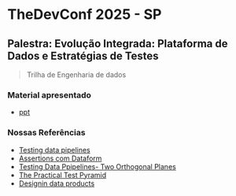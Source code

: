 # TheDevConf 2025 - SP
## Palestra: Evolução Integrada: Plataforma de Dados e Estratégias de Testes
> Trilha de Engenharia de dados
### Material apresentado
- [ppt]()
### Nossas Referências
- [Testing data pipelines](https://www.thoughtworks.com/en-br/insights/blog/testing/testing-data-pipelines)
- [Assertions com Dataform](https://cloud.google.com/dataform/docs/assertions?hl=pt-br)
- [Testing Data Ppipelines- Two Orthogonal Planes](https://www.thoughtworks.com/en-es/insights/blog/testing/get-back-to-basics-with-testing-data-pipelines-two-orthogonal-planes)
- [The Practical Test Pyramid](https://martinfowler.com/articles/practical-test-pyramid.html#TheTestPyramid)
- [Designin data products](https://martinfowler.com/articles/designing-data-products.html)
